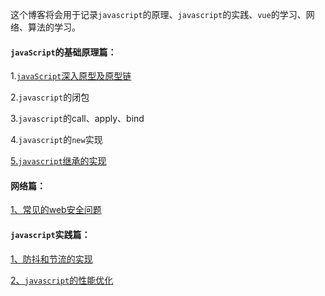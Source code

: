 这个博客将会用于记录`javascript`的原理、`javascript`的实践、`vue`的学习、网络、算法的学习。

#### `javaScript`的基础原理篇：

1.[`javaScript`深入原型及原型链](https://github.com/Liang34/My_blog/issues/7)

2.`javascript`的闭包

3.`javascript`的call、apply、bind

4.`javascript`的`new`实现

[5.`javascript`继承的实现](https://github.com/Liang34/My_blog/blob/main/javascript%E5%8E%9F%E7%90%86%E7%AF%87/javascript%E7%BB%A7%E6%89%BF%E7%9A%84%E5%AE%9E%E7%8E%B0.md)

#### 网络篇：

[1、常见的web安全问题](https://github.com/Liang34/My_blog/issues/1)

#### `javascript`实践篇：

[1、防抖和节流的实现](https://github.com/Liang34/My_blog/issues/2)

[2、`javascript`的性能优化](https://github.com/Liang34/My_blog/issues/11)


